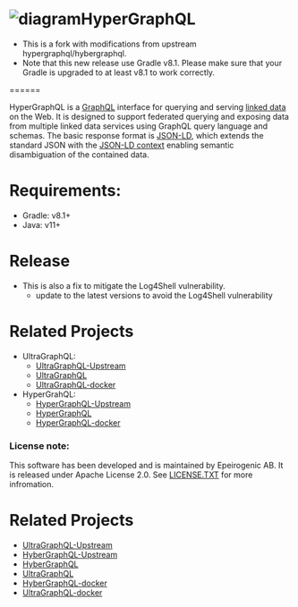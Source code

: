 # <img src="docs/HyperGraphQL.png" alt="diagram">HyperGraphQL
* This is a fork with modifications from upstream hypergraphql/hybergraphql.
* Note that this new release use Gradle v8.1. Please make sure that your Gradle is upgraded to at least v8.1 to work correctly.

======

HyperGraphQL is a [GraphQL](http://graphql.org) interface for querying and serving [linked data](https://www.w3.org/standards/semanticweb/data) on the Web. It is designed to support federated querying and exposing data from multiple linked data services using GraphQL query language and schemas. The basic response format is [JSON-LD](https://json-ld.org), which extends the standard JSON with the [JSON-LD context](https://json-ld.org/spec/latest/json-ld-api-best-practices/#dfn-json-ld-context) enabling semantic disambiguation of the contained data.

# Requirements:
* Gradle: v8.1+
* Java: v11+

# Release
* This is also a fix to mitigate the Log4Shell vulnerability.
   * update to the latest versions to avoid the Log4Shell vulnerability

# Related Projects
* UltraGraphQL:
   * [UltraGraphQL-Upstream](https://git.rwth-aachen.de/i5/ultragraphql)
   * [UltraGraphQL](https://github.com/DrSnowbird/UltraGraphQL)
   * [UltraGraphQL-docker](https://github.com/DrSnowbird/UltraGraphQL-docker)
* HyperGrahQL:
   * [HyperGraphQL-Upstream](https://github.com/hypergraphql/hypergraphql)
   * [HyperGraphQL](https://github.com/DrSnowbird/HyperGraphQL)
   * [HyperGraphQL-docker](https://github.com/DrSnowbird/HyperGraphQL-docker)

### License note:
This software has been developed and is maintained by Epeirogenic AB. It
is released under Apache License 2.0. See [LICENSE.TXT](https://github.com/hypergraphql/hypergraphql/blob/master/LICENSE.TXT) for more infromation. 

# Related Projects
* [UltraGraphQL-Upstream](https://git.rwth-aachen.de/i5/ultragraphql)
* [HyberGraphQL-Upstream](https://github.com/hypergraphql/hypergraphql)
* [HyberGraphQL](https://github.com/DrSnowbird/HyperGraphQL)
* [UltraGraphQL](https://github.com/DrSnowbird/UltraGraphQL)
* [HyberGraphQL-docker](https://github.com/DrSnowbird/HyperGraphQL-docker)
* [UltraGraphQL-docker](https://github.com/DrSnowbird/UltraGraphQL-docker)

